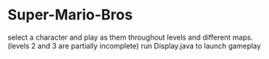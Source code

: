 # Super-Mario-Bros
select a character and play as them throughout levels and different maps. (levels 2 and 3 are partially incomplete) 
run Display.java to launch gameplay
